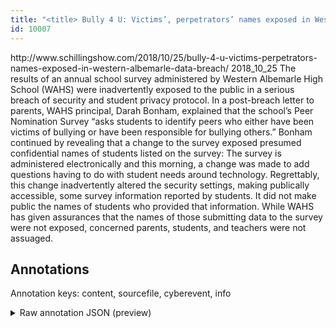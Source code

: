 ```yaml
---
title: "<title> Bully 4 U: Victims’, perpetrators’ names exposed in Western Albemarle data breach </title>"
id: 10007
---
```


<title> Bully 4 U: Victims’, perpetrators’ names exposed in Western Albemarle data breach </title>
<source> http://www.schillingshow.com/2018/10/25/bully-4-u-victims-perpetrators-names-exposed-in-western-albemarle-data-breach/ </source>
<date> 2018_10_25 </date>
<text>
The results of an annual school survey administered by Western Albemarle High School (WAHS) were inadvertently exposed to the public in a serious breach of security and student privacy protocol.
In a post-breach letter to parents, WAHS principal, Darah Bonham, explained that the school’s Peer Nomination Survey “asks students to identify peers who either have been victims of bullying or have been responsible for bullying others.”
Bonham continued by revealing that a change to the survey exposed presumed confidential names of students listed on the survey:
    The survey is administered electronically and this morning, a change was made to add questions having to do with student needs around technology. Regrettably, this change inadvertently altered the security settings, making publically accessible, some survey information reported by students. It did not make public the names of students who provided that information.
While WAHS has given assurances that the names of those submitting data to the survey were not exposed, concerned parents, students, and teachers were not assuaged.
</text>



## Annotations

Annotation keys: content, sourcefile, cyberevent, info

<details>
<summary>Raw annotation JSON (preview)</summary>

```json
{
  "content": "The results of an annual school survey administered by Western Albemarle High School (WAHS) were inadvertently exposed to the public in a serious breach of security and student privacy protocol. In a post-breach letter to parents, WAHS principal, Darah Bonham, explained that the school\u2019s Peer Nomination Survey \u201casks students to identify peers who either have been victims of bullying or have been responsible for bullying others.\u201d Bonham continued by revealing that a change to the survey exposed presumed confidential names of students listed on the survey:     The survey is administered electronically and this morning, a change was made to add questions having to do with student needs around technology. Regrettably, this change inadvertently altered the security settings, making publically accessible, some survey information reported by students. It did not make public the names of students who provided that information. While WAHS has given assurances that the names of those submitting data to the survey were not exposed, concerned parents, students, and teachers were not assuaged.",
  "sourcefile": "10007.txt",
  "cyberevent": {
    "hopper": [
      {
        "index": 0,
        "relation": "Same",
        "events": [
          {
            "index": "E1",
            "type": "Attack",
            "realis": "Actual",
            "nugget": {
              "startOffset": 97,
              "index": "T1",
              "endOffset": 118,
              "text": "inadvertently exposed"
            },
            "argument": [
              {
                "index": "T2",
                "text": "results",
                "endOffset": 11,
                "role": {
                  "type": "Compromised-Data"
                },
                "startOffset": 4,
                "type": "Data"
              },
              {
                "index": "T3",
                "external_reference": {
                  "dbpediaURI": "http://dbpedia.org/resource/Western_Albemarle_High_School",
                  "wikidataid": "Q7987446"
                },
                "endOffset": 91,
                "role": {
                  "type": "Victim"
                },
                "text": "Western Albemarle High School (WAHS)",
                "startOffset": 55,
                "type": "Organization"
              },
              {
                "index": "T10",
                "text": "an annual school survey",
                "endOffset": 38,
                "role": {
                  "type": "Compromised-Data"
                },
                "startOffset": 15,
                "type": "Data"
              }
            ],
            "subtype": "Databreach"
          },
          {
            "index": "E2",
            "type": "Attack",
            "realis": "Actual",
            "nugget": {
              "startOffset": 480,
              "index": "T4",
              "endOffset": 498,
              "text": "the survey exposed"
            },
            "argument": [
              {
                "index": "T5",
                "text": "confidential names",
                "endOffset": 526,
                "role": {
                  "type": "Compromised-Data"
                },
                "startOffset": 508,
                "type": "PII"
              },
              {
                "index": "T9",
                "text": "students",
                "endOffset": 538,
                "role": {
                  "type": "Victim"
                },
                "startOffset": 530,
                "type": "Person"
              },
              {
                "index": "T11",
                "text": "the survey",
                "endOffset": 559,
                "role": {
                  "type": "Compromised-Data"
                },
                "startOffset": 549,
                "type": "Data"
              }
            ],
            "subtype": "Databreach"
          },
          {
   
```
</details>
